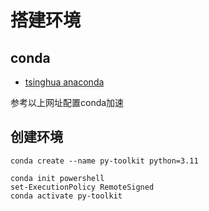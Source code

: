 # 搭建环境

## conda
- [tsinghua anaconda](https://mirrors.tuna.tsinghua.edu.cn/help/anaconda/)

参考以上网址配置conda加速

## 创建环境
```shell
conda create --name py-toolkit python=3.11

conda init powershell
set-ExecutionPolicy RemoteSigned
conda activate py-toolkit
```